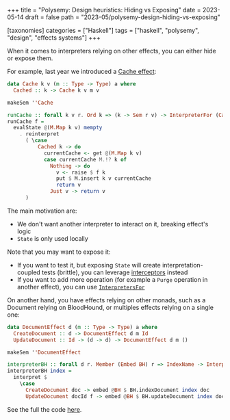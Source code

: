 +++
title = "Polysemy: Design heuristics: Hiding vs Exposing"
date = 2023-05-14
draft = false
path = "2023-05/polysemy-design-hiding-vs-exposing"

[taxonomies]
categories = ["Haskell"]
tags = ["haskell", "polysemy", "design", "effects systems"]
+++

When it comes to interpreters relying on other effects, you can either hide or expose them.

For example, last year we introduced a [Cache effect](@/2022-12-18_polysemy-interpretation-effects-inline-injection.md):

```haskell
data Cache k v (m :: Type -> Type) a where
  Cached :: k -> Cache k v m v

makeSem ''Cache

runCache :: forall k v r. Ord k => (k -> Sem r v) -> InterpreterFor (Cache k v) r
runCache f =
  evalState @(M.Map k v) mempty
    . reinterpret
      ( \case
          Cached k -> do
            currentCache <- get @(M.Map k v)
            case currentCache M.!? k of
              Nothing -> do
                v <- raise $ f k
                put $ M.insert k v currentCache
                return v
              Just v -> return v
      )
```

The main motivation are:

* We don't want another interpreter to interact on it, breaking effect's logic
* `State` is only used locally

Note that you may want to expose it:

* If you want to test it, but exposing `State` will create interpretation-coupled tests (brittle), you can leverage [interceptors](@/2022-12-25_polysemy-interceptors-intro.md) instead
* If you want to add more operation (for example a `Purge` operation in another effect), you can use [`InterpretersFor`](@/2023-04-05_polysemy-design-heuristics-grouping-interpreters.md)

On another hand, you have effects relying on other monads, such as a Document relying on BloodHound, or multiples effects relying on a single one:

```haskell
data DocumentEffect d (m :: Type -> Type) a where
  CreateDocument :: d -> DocumentEffect d m Id
  UpdateDocument :: Id -> (d -> d) -> DocumentEffect d m ()

makeSem ''DocumentEffect

interpreterBH :: forall d r. Member (Embed BH) r => IndexName -> InterpreterFor (DocumentEffect d) r
interpreterBH index =
  interpret $
    \case
      CreateDocument doc -> embed @BH $ BH.indexDocument index doc
      UpdateDocument docId f -> embed @BH $ BH.updateDocument index docId f
```

See the full the code [here](https://github.com/blackheaven/blackheaven.github.io/blob/master/content/code/polysemy/src/DesignHeuristicsHidingExposing.hs).

